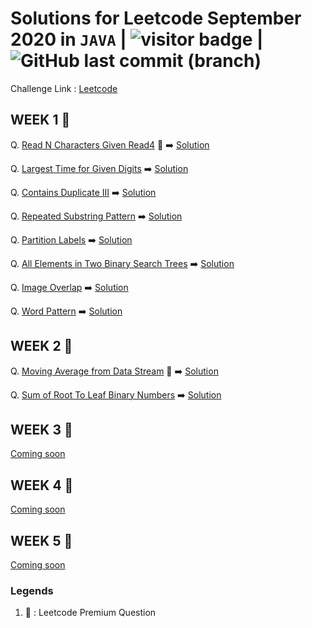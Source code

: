 # Solutions for Leetcode September 2020 in `JAVA`  | <img src="https://visitor-badge.laobi.icu/badge?page_id=abhisheksurve45.leetcode-sep-2020" alt="visitor badge"/> | ![GitHub last commit (branch)](https://img.shields.io/github/last-commit/abhisheksurve45/leetcode-sep-2020/master)

Challenge Link : [Leetcode](https://leetcode.com/explore/challenge/card/september-leetcoding-challenge/)

## WEEK 1 🚧

Q. [Read N Characters Given Read4](https://leetcode.com/explore/challenge/card/september-leetcoding-challenge/554/week-1-september-1st-september-7th/3444/) 🔏 ➡️ [Solution](https://github.com/abhisheksurve45/leetcode-sep-2020/blob/master/WEEK1/ReadNCharactersRead4.java)

Q. [Largest Time for Given Digits](https://leetcode.com/explore/challenge/card/september-leetcoding-challenge/554/week-1-september-1st-september-7th/3445/) ➡️ [Solution](https://github.com/abhisheksurve45/leetcode-sep-2020/blob/master/WEEK1/LargestTimeforGivenDigits.java)

Q. [Contains Duplicate III](https://leetcode.com/explore/challenge/card/september-leetcoding-challenge/554/week-1-september-1st-september-7th/3446/) ➡️ [Solution](https://github.com/abhisheksurve45/leetcode-sep-2020/blob/master/WEEK1/ContainsDuplicateIII.java)

Q. [Repeated Substring Pattern](https://leetcode.com/explore/challenge/card/september-leetcoding-challenge/554/week-1-september-1st-september-7th/3447/) ➡️ [Solution](https://github.com/abhisheksurve45/leetcode-sep-2020/blob/master/WEEK1/RepeatedSubstringPattern.java)

Q. [Partition Labels](https://leetcode.com/explore/challenge/card/september-leetcoding-challenge/554/week-1-september-1st-september-7th/3448/) ➡️ [Solution](https://github.com/abhisheksurve45/leetcode-sep-2020/blob/master/WEEK1/PartitionLabels.java)

Q. [All Elements in Two Binary Search Trees](https://leetcode.com/explore/challenge/card/september-leetcoding-challenge/554/week-1-september-1st-september-7th/3449/) ➡️ [Solution](https://github.com/abhisheksurve45/leetcode-sep-2020/blob/master/WEEK1/AllElementsinTwoBST.java)

Q. [Image Overlap](https://leetcode.com/explore/challenge/card/september-leetcoding-challenge/554/week-1-september-1st-september-7th/3450/) ➡️ [Solution](https://github.com/abhisheksurve45/leetcode-sep-2020/blob/master/WEEK1/ImageOverlap.java)

Q. [Word Pattern](https://leetcode.com/explore/challenge/card/september-leetcoding-challenge/554/week-1-september-1st-september-7th/3451/) ➡️ [Solution](https://github.com/abhisheksurve45/leetcode-sep-2020/blob/master/WEEK1/WordPattern.java)

## WEEK 2 🚧

Q. [Moving Average from Data Stream](https://leetcode.com/explore/challenge/card/september-leetcoding-challenge/555/week-2-september-8th-september-14th/3452/) 🔏 ➡️ [Solution](https://github.com/abhisheksurve45/leetcode-sep-2020/blob/master/WEEK2/MovingAveragefromDataStream.java)

Q. [Sum of Root To Leaf Binary Numbers](https://leetcode.com/explore/challenge/card/september-leetcoding-challenge/555/week-2-september-8th-september-14th/3453/) ➡️ [Solution](https://github.com/abhisheksurve45/leetcode-sep-2020/blob/master/WEEK2/SumofRootToLeafBinaryNumbers.java)

## WEEK 3 🚧

[Coming soon](https://leetcode.com/explore/challenge/card/september-leetcoding-challenge/)

## WEEK 4 🚧

[Coming soon](https://leetcode.com/explore/challenge/card/september-leetcoding-challenge/)

## WEEK 5 🚧

[Coming soon](https://leetcode.com/explore/challenge/card/september-leetcoding-challenge/)


### Legends 

1. 🔏 : Leetcode Premium Question
